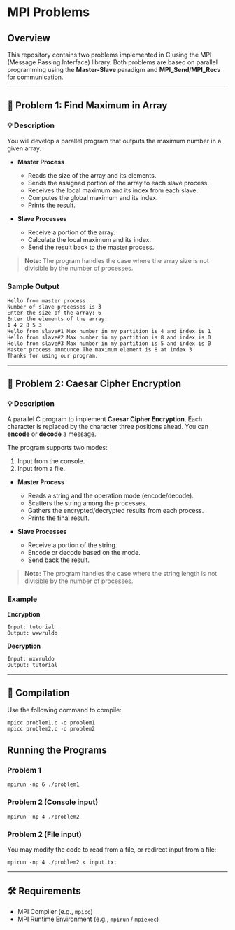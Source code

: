 # MPI Problems

## Overview
This repository contains two problems implemented in C using the MPI (Message Passing Interface) library. Both problems are based on parallel programming using the **Master-Slave** paradigm and **MPI_Send**/**MPI_Recv** for communication.

---

## 📂 Problem 1: Find Maximum in Array

### 💡 Description
You will develop a parallel program that outputs the maximum number in a given array.

- **Master Process**
  - Reads the size of the array and its elements.
  - Sends the assigned portion of the array to each slave process.
  - Receives the local maximum and its index from each slave.
  - Computes the global maximum and its index.
  - Prints the result.

- **Slave Processes**
  - Receive a portion of the array.
  - Calculate the local maximum and its index.
  - Send the result back to the master process.

> **Note:** The program handles the case where the array size is not divisible by the number of processes.

### Sample Output
```
Hello from master process.
Number of slave processes is 3
Enter the size of the array: 6
Enter the elements of the array:
1 4 2 8 5 3
Hello from slave#1 Max number in my partition is 4 and index is 1
Hello from slave#2 Max number in my partition is 8 and index is 0
Hello from slave#3 Max number in my partition is 5 and index is 0
Master process announce The maximum element is 8 at index 3
Thanks for using our program.
```

---

## 📂 Problem 2: Caesar Cipher Encryption

### 💡 Description
A parallel C program to implement **Caesar Cipher Encryption**. Each character is replaced by the character three positions ahead. You can **encode** or **decode** a message.

The program supports two modes:
1. Input from the console.
2. Input from a file.

- **Master Process**
  - Reads a string and the operation mode (encode/decode).
  - Scatters the string among the processes.
  - Gathers the encrypted/decrypted results from each process.
  - Prints the final result.

- **Slave Processes**
  - Receive a portion of the string.
  - Encode or decode based on the mode.
  - Send back the result.

> **Note:** The program handles the case where the string length is not divisible by the number of processes.

### Example
**Encryption**
```
Input: tutorial
Output: wxwruldo
```

**Decryption**
```
Input: wxwruldo
Output: tutorial
```

---

## 🚀 Compilation
Use the following command to compile:
```
mpicc problem1.c -o problem1
mpicc problem2.c -o problem2
```

## Running the Programs
### Problem 1
```
mpirun -np 6 ./problem1
```

### Problem 2 (Console input)
```
mpirun -np 4 ./problem2
```

### Problem 2 (File input)
You may modify the code to read from a file, or redirect input from a file:
```
mpirun -np 4 ./problem2 < input.txt
```

---

## 🛠️ Requirements

- MPI Compiler (e.g., `mpicc`)
- MPI Runtime Environment (e.g., `mpirun` / `mpiexec`)
